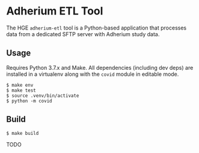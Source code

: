 # Adherium ETL Tool

The HGE `adherium-etl` tool is a Python-based application that processes data from a dedicated SFTP server with Adherium study data.

## Usage

Requires Python 3.7.x and Make. All dependencies (including dev deps) are installed in a virtualenv along with the `covid` module in editable mode.

```
$ make env
$ make test
$ source .venv/bin/activate
$ python -m covid
```

## Build

```
$ make build
```

TODO
